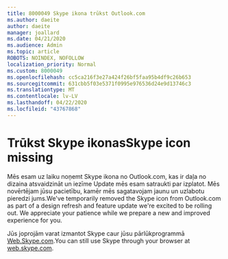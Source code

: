```yaml
---
title: 8000049 Skype ikona trūkst Outlook.com
ms.author: daeite
author: daeite
manager: joallard
ms.date: 04/21/2020
ms.audience: Admin
ms.topic: article
ROBOTS: NOINDEX, NOFOLLOW
localization_priority: Normal
ms.custom: 8000049
ms.openlocfilehash: cc5ca216f3e27a424f26bf5faa95b4df9c26b653
ms.sourcegitcommit: 631cbb5f03e5371f0995e976536d24e9d13746c3
ms.translationtype: MT
ms.contentlocale: lv-LV
ms.lasthandoff: 04/22/2020
ms.locfileid: "43767868"
---
```

# <a name="skype-icon-missing"></a><span data-ttu-id="ccb10-102">Trūkst Skype ikonas</span><span class="sxs-lookup"><span data-stu-id="ccb10-102">Skype icon missing</span></span>

<span data-ttu-id="ccb10-103">Mēs esam uz laiku noņemt Skype ikona no Outlook.com, kas ir daļa no dizaina atsvaidzināt un iezīme Update mēs esam satraukti par izplatot. Mēs novērtējam jūsu pacietību, kamēr mēs sagatavojam jaunu un uzlabotu pieredzi jums.</span><span class="sxs-lookup"><span data-stu-id="ccb10-103">We've temporarily removed the Skype icon from Outlook.com as part of a design refresh and feature update we're excited to be rolling out. We appreciate your patience while we prepare a new and improved experience for you.</span></span>

<span data-ttu-id="ccb10-104">Jūs joprojām varat izmantot Skype caur jūsu pārlūkprogrammā [Web.Skype.com](https://web.skype.com).</span><span class="sxs-lookup"><span data-stu-id="ccb10-104">You can still use Skype through your browser at [web.skype.com](https://web.skype.com).</span></span>